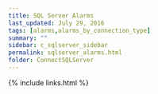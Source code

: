 ```yaml
---
title: SQL Server Alarms
last_updated: July 29, 2016
tags: [alarms,alarms_by_connection_type]
summary: ""
sidebar: c_sqlserver_sidebar
permalink: sqlserver_alarms.html
folder: ConnectSQLServer
---
```





{% include links.html %}

